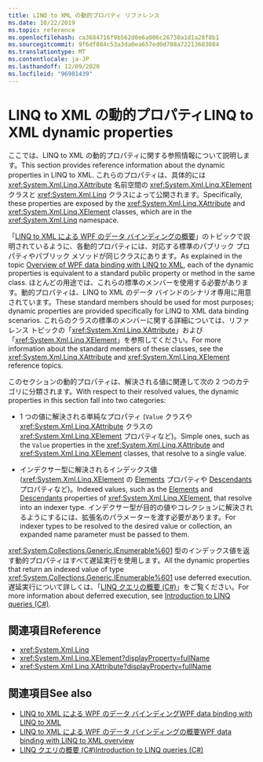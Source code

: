 ```yaml
---
title: LINQ to XML の動的プロパティ リファレンス
ms.date: 10/22/2019
ms.topic: reference
ms.openlocfilehash: ca3684716f9b562d0e6a006c26730a1d1a28f8b1
ms.sourcegitcommit: 9f6df084c53a3da0ea657ed0d708a72213683084
ms.translationtype: MT
ms.contentlocale: ja-JP
ms.lasthandoff: 12/09/2020
ms.locfileid: "96981439"
---
```

# <a name="linq-to-xml-dynamic-properties"></a><span data-ttu-id="e2124-102">LINQ to XML の動的プロパティ</span><span class="sxs-lookup"><span data-stu-id="e2124-102">LINQ to XML dynamic properties</span></span>

<span data-ttu-id="e2124-103">ここでは、LINQ to XML の動的プロパティに関する参照情報について説明します。</span><span class="sxs-lookup"><span data-stu-id="e2124-103">This section provides reference information about the dynamic properties in LINQ to XML.</span></span> <span data-ttu-id="e2124-104">これらのプロパティは、具体的には <xref:System.Xml.Linq.XAttribute> 名前空間の <xref:System.Xml.Linq.XElement> クラスと <xref:System.Xml.Linq> クラスによって公開されます。</span><span class="sxs-lookup"><span data-stu-id="e2124-104">Specifically, these properties are exposed by the <xref:System.Xml.Linq.XAttribute> and <xref:System.Xml.Linq.XElement> classes, which are in the <xref:System.Xml.Linq> namespace.</span></span>

<span data-ttu-id="e2124-105">「[LINQ to XML による WPF のデータ バインディングの概要](wpf-data-binding-with-linq-to-xml-overview.md)」のトピックで説明されているように、各動的プロパティには、対応する標準のパブリック プロパティやパブリック メソッドが同じクラスにあります。</span><span class="sxs-lookup"><span data-stu-id="e2124-105">As explained in the topic [Overview of WPF data binding with LINQ to XML](wpf-data-binding-with-linq-to-xml-overview.md), each of the dynamic properties is equivalent to a standard public property or method in the same class.</span></span> <span data-ttu-id="e2124-106">ほとんどの用途では、これらの標準のメンバーを使用する必要があります。動的プロパティは、LINQ to XML のデータ バインドのシナリオ専用に用意されています。</span><span class="sxs-lookup"><span data-stu-id="e2124-106">These standard members should be used for most purposes; dynamic properties are provided specifically for LINQ to XML data binding scenarios.</span></span> <span data-ttu-id="e2124-107">これらのクラスの標準のメンバーに関する詳細については、リファレンス トピックの「<xref:System.Xml.Linq.XAttribute>」および「<xref:System.Xml.Linq.XElement>」を参照してください。</span><span class="sxs-lookup"><span data-stu-id="e2124-107">For more information about the standard members of these classes, see the <xref:System.Xml.Linq.XAttribute> and <xref:System.Xml.Linq.XElement> reference topics.</span></span>

<span data-ttu-id="e2124-108">このセクションの動的プロパティは、解決される値に関連して次の 2 つのカテゴリに分類されます。</span><span class="sxs-lookup"><span data-stu-id="e2124-108">With respect to their resolved values, the dynamic properties in this section fall into two categories:</span></span>

- <span data-ttu-id="e2124-109">1 つの値に解決される単純なプロパティ (`Value` クラスや <xref:System.Xml.Linq.XAttribute> クラスの <xref:System.Xml.Linq.XElement> プロパティなど)。</span><span class="sxs-lookup"><span data-stu-id="e2124-109">Simple ones, such as the `Value` properties in the <xref:System.Xml.Linq.XAttribute> and <xref:System.Xml.Linq.XElement> classes, that resolve to a single value.</span></span>

- <span data-ttu-id="e2124-110">インデクサー型に解決されるインデックス値 (<xref:System.Xml.Linq.XElement> の [Elements](elements-xelement-dynamic-property.md) プロパティや [Descendants](descendants-xelement-dynamic-property.md) プロパティなど)。</span><span class="sxs-lookup"><span data-stu-id="e2124-110">Indexed values, such as the [Elements](elements-xelement-dynamic-property.md) and [Descendants](descendants-xelement-dynamic-property.md) properties of <xref:System.Xml.Linq.XElement>, that resolve into an indexer type.</span></span> <span data-ttu-id="e2124-111">インデクサー型が目的の値やコレクションに解決されるようにするには、拡張名のパラメーターを渡す必要があります。</span><span class="sxs-lookup"><span data-stu-id="e2124-111">For indexer types to be resolved to the desired value or collection, an expanded name parameter must be passed to them.</span></span>

<span data-ttu-id="e2124-112"><xref:System.Collections.Generic.IEnumerable%601> 型のインデックス値を返す動的プロパティはすべて遅延実行を使用します。</span><span class="sxs-lookup"><span data-stu-id="e2124-112">All the dynamic properties that return an indexed value of type <xref:System.Collections.Generic.IEnumerable%601> use deferred execution.</span></span> <span data-ttu-id="e2124-113">遅延実行について詳しくは、「[LINQ クエリの概要 (C#)](/dotnet/csharp/programming-guide/concepts/linq/introduction-to-linq-queries)」をご覧ください。</span><span class="sxs-lookup"><span data-stu-id="e2124-113">For more information about deferred execution, see [Introduction to LINQ queries (C#)](/dotnet/csharp/programming-guide/concepts/linq/introduction-to-linq-queries).</span></span>

## <a name="reference"></a><span data-ttu-id="e2124-114">関連項目</span><span class="sxs-lookup"><span data-stu-id="e2124-114">Reference</span></span>

- <xref:System.Xml.Linq>
- <xref:System.Xml.Linq.XElement?displayProperty=fullName>
- <xref:System.Xml.Linq.XAttribute?displayProperty=fullName>

## <a name="see-also"></a><span data-ttu-id="e2124-115">関連項目</span><span class="sxs-lookup"><span data-stu-id="e2124-115">See also</span></span>

- [<span data-ttu-id="e2124-116">LINQ to XML による WPF のデータ バインディング</span><span class="sxs-lookup"><span data-stu-id="e2124-116">WPF data binding with LINQ to XML</span></span>](wpf-data-binding-with-linq-to-xml-overview.md)
- [<span data-ttu-id="e2124-117">LINQ to XML による WPF のデータ バインディングの概要</span><span class="sxs-lookup"><span data-stu-id="e2124-117">WPF data binding with LINQ to XML overview</span></span>](wpf-data-binding-with-linq-to-xml-overview.md)
- [<span data-ttu-id="e2124-118">LINQ クエリの概要 (C#)</span><span class="sxs-lookup"><span data-stu-id="e2124-118">Introduction to LINQ queries (C#)</span></span>](/dotnet/csharp/programming-guide/concepts/linq/introduction-to-linq-queries)
